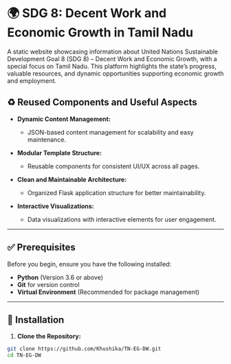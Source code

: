 # 🌍 SDG 8: Decent Work and Economic Growth in Tamil Nadu  

A static website showcasing information about United Nations Sustainable Development Goal 8 (SDG 8) – Decent Work and Economic Growth, with a special focus on Tamil Nadu. This platform highlights the state’s progress, valuable resources, and dynamic opportunities supporting economic growth and employment.  

## ♻️ Reused Components and Useful Aspects  

- **Dynamic Content Management:**  
  - JSON-based content management for scalability and easy maintenance.  

- **Modular Template Structure:**  
  - Reusable components for consistent UI/UX across all pages.  

- **Clean and Maintainable Architecture:**  
  - Organized Flask application structure for better maintainability.  

- **Interactive Visualizations:**  
  - Data visualizations with interactive elements for user engagement.  

---

## ✅ Prerequisites  

Before you begin, ensure you have the following installed:  
- **Python** (Version 3.6 or above)  
- **Git** for version control  
- **Virtual Environment** (Recommended for package management)  

---

## 🔧 Installation  

1. **Clone the Repository:**  
```bash
git clone https://github.com/Khushika/TN-EG-DW.git
cd TN-EG-DW
